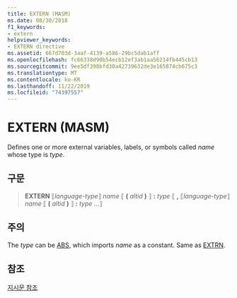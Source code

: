 ```yaml
---
title: EXTERN (MASM)
ms.date: 08/30/2018
f1_keywords:
- extern
helpviewer_keywords:
- EXTERN directive
ms.assetid: 667d703d-3aaf-4139-a586-29bc5dab1aff
ms.openlocfilehash: fc66338d90b54ecb12ef3ab1aa56214fb445cb13
ms.sourcegitcommit: 9ee5df398bfd30a42739632de3e165874cb675c3
ms.translationtype: MT
ms.contentlocale: ko-KR
ms.lasthandoff: 11/22/2019
ms.locfileid: "74397557"
---
```

# <a name="extern-masm"></a>EXTERN (MASM)

Defines one or more external variables, labels, or symbols called *name* whose type is *type*.

## <a name="syntax"></a>구문

> **EXTERN** ⟦*language-type*⟧ *name* ⟦ __(__ *altid* __)__ ⟧ __:__ *type* ⟦ __,__ ⟦*language-type*⟧ *name* ⟦ __(__ *altid* __)__ ⟧ __:__ *type* ...⟧

## <a name="remarks"></a>주의

The *type* can be [ABS](../../assembler/masm/operator-abs.md), which imports *name* as a constant. Same as [EXTRN](../../assembler/masm/extrn.md).

## <a name="see-also"></a>참조

[지시문 참조](../../assembler/masm/directives-reference.md)

